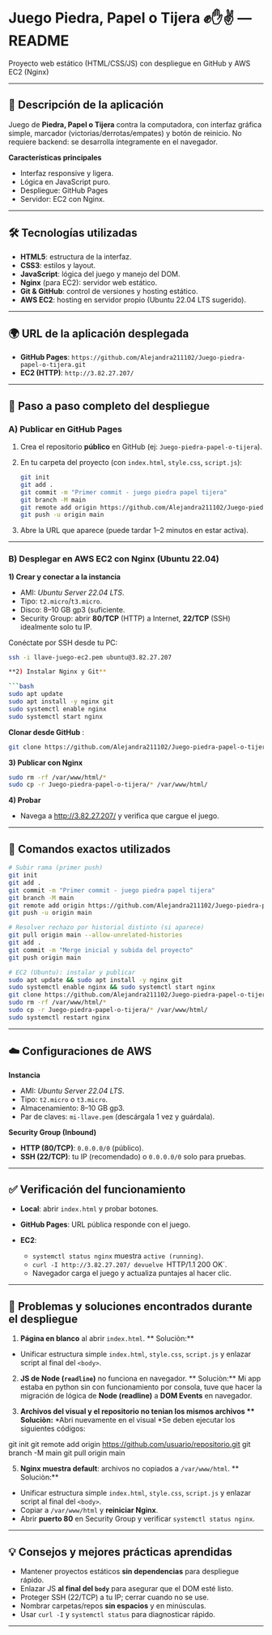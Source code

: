 # Juego Piedra, Papel o Tijera ✊✋✌️ — README

Proyecto web estático (HTML/CSS/JS) con despliegue en GitHub y AWS EC2 (Nginx)

---

## 📌 Descripción de la aplicación

Juego de **Piedra, Papel o Tijera** contra la computadora, con interfaz gráfica simple, marcador (victorias/derrotas/empates) y botón de reinicio. No requiere backend: se desarrolla íntegramente en el navegador.

**Características principales**

* Interfaz responsive y ligera.
* Lógica en JavaScript puro.
* Despliegue: GitHub Pages
* Servidor: EC2 con Nginx.

---

## 🛠️ Tecnologías utilizadas

* **HTML5**: estructura de la interfaz.
* **CSS3**: estilos y layout.
* **JavaScript**: lógica del juego y manejo del DOM.
* **Nginx** (para EC2): servidor web estático.
* **Git & GitHub**: control de versiones y hosting estático.
* **AWS EC2**: hosting en servidor propio (Ubuntu 22.04 LTS sugerido).

---

## 🌍 URL de la aplicación desplegada

* **GitHub Pages**: `https://github.com/Alejandra211102/Juego-piedra-papel-o-tijera.git`
* **EC2 (HTTP)**: `http://3.82.27.207/`
  
---

## 🧭 Paso a paso completo del despliegue

### A) Publicar en GitHub Pages

1. Crea el repositorio **público** en GitHub (ej: `Juego-piedra-papel-o-tijera`).
2. En tu carpeta del proyecto (con `index.html`, `style.css`, `script.js`):

   ```bash
   git init
   git add .
   git commit -m "Primer commit - juego piedra papel tijera"
   git branch -M main
   git remote add origin https://github.com/Alejandra211102/Juego-piedra-papel-o-tijera.git
   git push -u origin main
   ```
3. Abre la URL que aparece (puede tardar 1–2 minutos en estar activa).

---
### B) Desplegar en AWS EC2 con Nginx (Ubuntu 22.04)

**1) Crear y conectar a la instancia**

* AMI: *Ubuntu Server 22.04 LTS*.
* Tipo: `t2.micro`/`t3.micro`.
* Disco: 8–10 GB gp3 (suficiente.
* Security Group: abrir **80/TCP** (HTTP) a Internet, **22/TCP** (SSH) idealmente solo tu IP.

Conéctate por SSH desde tu PC:

```bash
ssh -i llave-juego-ec2.pem ubuntu@3.82.27.207

**2) Instalar Nginx y Git**

```bash
sudo apt update
sudo apt install -y nginx git
sudo systemctl enable nginx
sudo systemctl start nginx
```

**Clonar desde GitHub** :

  ```bash
  git clone https://github.com/Alejandra211102/Juego-piedra-papel-o-tijera.git
  ```

**3) Publicar con Nginx**

```bash
sudo rm -rf /var/www/html/*
sudo cp -r Juego-piedra-papel-o-tijera/* /var/www/html/
```

**4) Probar**

* Navega a http://3.82.27.207/ y verifica que cargue el juego.

---

## 🧰 Comandos exactos utilizados

```bash
# Subir rama (primer push)
git init
git add .
git commit -m "Primer commit - juego piedra papel tijera"
git branch -M main
git remote add origin https://github.com/Alejandra211102/Juego-piedra-papel-o-tijera.git
git push -u origin main

# Resolver rechazo por historial distinto (si aparece)
git pull origin main --allow-unrelated-histories
git add .
git commit -m "Merge inicial y subida del proyecto"
git push origin main

# EC2 (Ubuntu): instalar y publicar
sudo apt update && sudo apt install -y nginx git
sudo systemctl enable nginx && sudo systemctl start nginx
git clone https://github.com/Alejandra211102/Juego-piedra-papel-o-tijera.git
sudo rm -rf /var/www/html/*
sudo cp -r Juego-piedra-papel-o-tijera/* /var/www/html/
sudo systemctl restart nginx
```

---

## ☁️ Configuraciones de AWS

**Instancia**

* AMI: *Ubuntu Server 22.04 LTS*.
* Tipo: `t2.micro` o `t3.micro`.
* Almacenamiento: 8–10 GB gp3.
* Par de claves: `mi-llave.pem` (descárgala 1 vez y guárdala).

**Security Group (Inbound)**

* **HTTP (80/TCP)**: `0.0.0.0/0` (público).
* **SSH (22/TCP)**: tu IP (recomendado) o `0.0.0.0/0` solo para pruebas.

---


## ✅ Verificación del funcionamiento

* **Local**: abrir `index.html` y probar botones.
* **GitHub Pages**: URL pública responde con el juego.
* **EC2**:

  * `systemctl status nginx` muestra `active (running)`.
  * `curl -I http://3.82.27.207/ devuelve `HTTP/1.1 200 OK`.
  * Navegador carga el juego y actualiza puntajes al hacer clic.

---

## 🧩 Problemas y soluciones encontrados durante el despliegue

1. **Página en blanco** al abrir `index.html`.
** Soluciòn:** 
* Unificar estructura simple `index.html`, `style.css`, `script.js` y enlazar script al final del `<body>`.
  
2. **JS de Node (`readline`)** no funciona en navegador.
** Soluciòn:**
   Mi app estaba en python sin con funcionamiento por consola, tuve que hacer la migración de lógica de **Node (readline)** a **DOM Events** en navegador.

3. **Archivos del visual y el repositorio no tenian los mismos archivos
** Soluciòn:**
*Abri nuevamente en el visual
*Se deben ejecutar los siguientes códigos:

git init
git remote add origin https://github.com/usuario/repositorio.git
git branch -M main
git pull origin main


5. **Nginx muestra default**: archivos no copiados a `/var/www/html`.
** Soluciòn:** 
* Unificar estructura simple `index.html`, `style.css`, `script.js` y enlazar script al final del `<body>`.
* Copiar a `/var/www/html` y **reiniciar Nginx**.
* Abrir **puerto 80** en Security Group y verificar `systemctl status nginx`.
---

## 💡 Consejos y mejores prácticas aprendidas

* Mantener proyectos estáticos **sin dependencias** para despliegue rápido.
* Enlazar JS **al final del `body`** para asegurar que el DOM esté listo.
* Proteger SSH (22/TCP) a tu IP; cerrar cuando no se use.
* Nombrar carpetas/repos **sin espacios** y en minúsculas.
* Usar `curl -I` y `systemctl status` para diagnosticar rápido.

---
